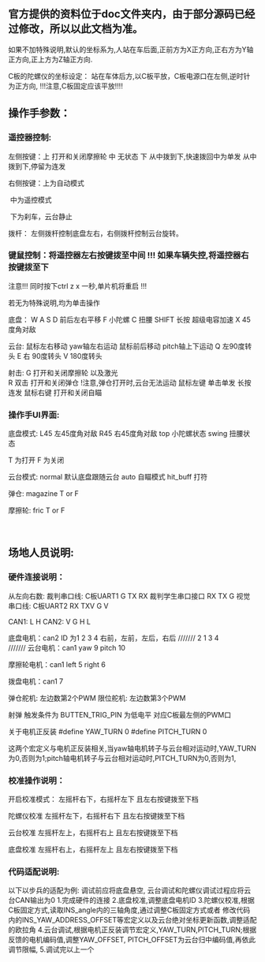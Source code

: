 ## 官方提供的资料位于doc文件夹内，由于部分源码已经过修改，所以以此文档为准。

如果不加特殊说明,默认的坐标系为,人站在车后面,正前方为X正方向,正右方为Y轴正方向,正上方为Z轴正方向.

C板的陀螺仪的坐标设定：
站在车体后方,以C板平放，C板电源口在左侧,逆时针为正方向,
!!!注意,C板固定应该平放!!!!





## 操作手参数：

### 遥控器控制:

左侧按键：上 打开和关闭摩擦轮
         中 无状态
         下 从中拨到下,快速拨回中为单发
            从中拨到下,停留为连发
​		  


右侧按键：上为自动模式

​		  中为遥控模式

​		  下为刹车，云台静止

拨杆：
左侧拨杆控制底盘左右，右侧拨杆控制云台旋转。





### 键鼠控制：将遥控器左右按键拨至中间 !!! 如果车辆失控,将遥控器右按键拨至下
注意!!! 同时按下ctrl z x 一秒,单片机将重启  !!!

​若无为特殊说明,均为单击操作

底盘：
    W A S D 前后左右平移
    F 小陀螺 
    C 扭腰
    SHIFT 长按 超级电容加速
    X 45度角对敌

云台:
    鼠标左右移动 yaw轴左右运动
    鼠标前后移动 pitch轴上下运动
    Q 左90度转头 E 右 90度转头 V 180度转头
   


射击: 
    G 打开和关闭摩擦轮 以及激光   
    R 双击 打开和关闭弹仓 !注意,弹仓打开时,云台无法运动
    鼠标左键 单击单发 长按连发 
    鼠标右键 打开和关闭自瞄


### 操作手UI界面:

底盘模式: 
L45 左45度角对敌
R45 右45度角对敌
top 小陀螺状态
swing 扭腰状态

T 为打开 F 为关闭

云台模式:
normal 默认底盘跟随云台
auto    自瞄模式
hit_buff 打符

弹仓:
magazine T or F

摩擦轮:
fric T or F


​	

## 场地人员说明:

### 硬件连接说明：
从左向右数:
裁判串口线: C板UART1  G TX RX
裁判学生串口接口 RX TX G
视觉串口线: C板UART2  RX TXV G V

CAN1: L H
CAN2: V G H L

底盘电机：can2  ID 为1 2 3 4 右前，左前，左后，右后
///////
2     1
3     4   
///////
云台电机：can1 yaw 9 pitch 10 

摩擦轮电机：can1 left 5 right 6

拨盘电机：can1 7

弹仓舵机: 左边数第2个PWM
限位舵机: 左边数第3个PWM  


射弹 触发条件为  BUTTEN_TRIG_PIN 为低电平 对应C板最左侧的PWM口
        


关于电机正反装
#define YAW_TURN    0
#define PITCH_TURN  0

这两个宏定义与电机正反装相关,当yaw轴电机转子与云台相对运动时,YAW_TURN为0,否则为1;pitch轴电机转子与云台相对运动时,PITCH_TURN为0,否则为1,


### 校准操作说明：
开启校准模式：          左摇杆右下，右摇杆左下  且左右按键拨至下档

陀螺仪校准           左摇杆左下，右摇杆右下  且左右按键拨至下档

云台校准               左摇杆左上，右摇杆右上  且左右按键拨至下档

底盘校准             左摇杆右上，右摇杆左上   且左右按键拨至下档



### 代码适配说明:
以下以步兵的适配为例: 调试前应将底盘悬空, 云台调试和陀螺仪调试过程应将云台CAN输出为0
1.完成硬件的连接
2.底盘校准,调整底盘电机ID
3.陀螺仪校准,根据C板固定方式,读取INS_angle内的三轴角度,通过调整C板固定方式或者
修改代码内的INS_YAW_ADDRESS_OFFSET等宏定义以及云台绝对坐标更新函数,调整适配的欧拉角
4.云台调试,根据电机正反装调节宏定义,YAW_TURN,PITCH_TURN;根据反馈的电机编码值,调整YAW_OFFSET, PITCH_OFFSET为云台归中编码值,再依此调节限幅,
5.调试完以上一个
